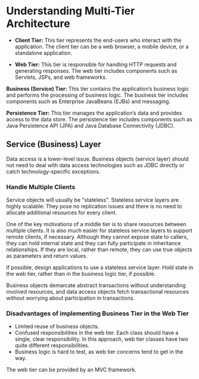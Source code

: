 # Understanding Multi-Tier Architecture

- **Client Tier:** This tier represents the end-users who interact with the application. The client tier can be a web browser, a mobile device, or a standalone application.

- **Web Tier:** This tier is responsible for handling HTTP requests and generating responses. The web tier includes components such as Servlets, JSPs, and web frameworks.

**Business (Service) Tier:** This tier contains the application’s business logic and performs the processing of business logic. The business tier includes components such as Enterprise JavaBeans (EJBs) and messaging.

**Persistence Tier:** This tier manages the application’s data and provides access to the data store. The persistence tier includes components such as Java Persistence API (JPA) and Java Database Connectivity (JDBC).

## Service (Business) Layer

Data access is a lower-level issue. Business objects (service layer) should not need to deal with data
access technologies such as JDBC directly or catch technology-specific exceptions.

### Handle Multiple Clients

Service objects will usually be "stateless". Stateless service layers are highly scalable: They pose no replication issues and there is no need to allocate additional resources for every client.

One of the key motivations of a middle tier is to share resources between multiple clients. It is also much easier for stateless service layers to support remote clients, if necessary. Although they cannot expose state to callers, they can hold internal state and they can fully participate in inheritance relationships. If they are local, rather than remote, they can use true objects as parameters and return values.

If possible, design applications to use a stateless service layer. Hold state in the web tier, rather than in the business logic tier, if possible.

Business objects demarcate abstract transactions without understanding involved resources, and data access objects fetch transactional resources without worrying about participation in transactions.

### Disadvantages of implementing Business Tier in the Web Tier

- Limited reuse of business objects.
- Confused responsibilities in the web tier. Each class should have a single, clear responsibility. In this approach, web tier classes have two quite different responsibilities.
- Business logic is hard to test, as web tier concerns tend to get in the way.

The web tier can be provided by an MVC framework.
